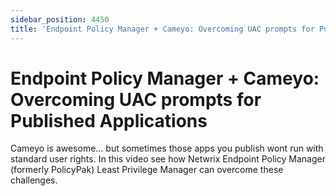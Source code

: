 ```yaml
---
sidebar_position: 4450
title: 'Endpoint Policy Manager + Cameyo: Overcoming UAC prompts for Published Applications'
---
```


# Endpoint Policy Manager + Cameyo: Overcoming UAC prompts for Published Applications

Cameyo is awesome... but sometimes those apps you publish wont run with standard user rights. In this video see how Netwrix Endpoint Policy Manager (formerly PolicyPak) Least Privilege Manager can overcome these challenges.